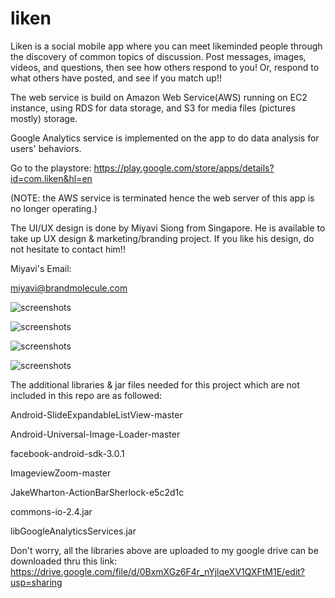 liken
=====

Liken is a social mobile app where you can meet likeminded people through the discovery of common topics of discussion. Post messages, images, videos, and questions, then see how others respond to you! Or, respond to what others have posted, and see if you match up!!

The web service is build on Amazon Web Service(AWS) running on EC2 instance, using RDS for data storage, and S3 for media files (pictures mostly) storage. 

Google Analytics service is implemented on the app to do data analysis for users' behaviors.

Go to the playstore: https://play.google.com/store/apps/details?id=com.liken&hl=en 

(NOTE: the AWS service is terminated hence the web server of this app is no longer operating.)




The UI/UX design is done by Miyavi Siong from Singapore. He is available to take up UX design & marketing/branding project. If you like his design, do not hesitate to contact him!! 

Miyavi's Email:

miyavi@brandmolecule.com

![screenshots](https://raw2.github.com/luelue/liken/master/Screenshot_2013-10-08-22-26-54.png)

![screenshots](https://raw2.github.com/luelue/liken/master/Screenshot_2013-10-08-22-26-43.png)

![screenshots](https://raw2.github.com/luelue/liken/master/Screenshot_2013-10-08-22-27-33.png)

![screenshots](https://raw2.github.com/luelue/liken/master/Screenshot_2013-10-08-22-27-18.png)






The additional libraries & jar files needed for this project which are not included in this repo are as followed:

Android-SlideExpandableListView-master

Android-Universal-Image-Loader-master

facebook-android-sdk-3.0.1

ImageviewZoom-master

JakeWharton-ActionBarSherlock-e5c2d1c

commons-io-2.4.jar

libGoogleAnalyticsServices.jar



Don't worry, all the libraries above are uploaded to my google drive can be downloaded thru this link:
https://drive.google.com/file/d/0BxmXGz6F4r_nYjlqeXV1QXFtM1E/edit?usp=sharing
